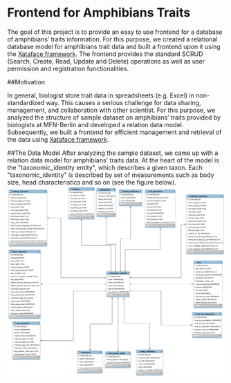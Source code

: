# Frontend for Amphibians Traits

The goal of this project is to provide an easy to use frontend for a database of amphibians’ traits information. For this purpose, we created a relational database model for amphibians trait data and built a frontend upon it using the [Xataface framework](http://www.xataface.com). The frontend provides the standard SCRUD (Search, Create, Read, Update and Delete) operations as well as user permission and registration functionalities.

##Motivation

In general, biologist store trait data in spreadsheets (e.g. Excel) in non-standardized way. This causes a serious challenge for data sharing, management, and collaboration with other scientist. For this purpose, we analyzed the structure of sample dataset on amphibians’ traits provided by biologists at MFN-Berlin and developed a relation data model. Subsequently, we built a frontend for efficient management and retrieval of the data using [Xataface framework](http://www.xataface.com).

##The Data Model
After analyzing the sample dataset, we came up with a relation data model for amphibians' traits data. At the heart of the model is the "taxonomic_identity entity", which describes a given taxon. Each "taxonomic_identity" is described by set of measurements such as body size, head characteristics and so on (see the figure below). 
![Relational Model](/Model/AmphibiansERD.png)

